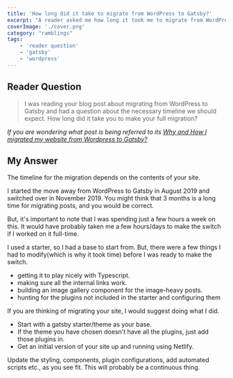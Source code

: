 ```yaml
---
title: 'How long did it take to migrate from WordPress to Gatsby?'
excerpt: "A reader asked me how long it took me to migrate from WordPress to Gatsby. Let's find out"
coverImage: './cover.png'
category: "ramblings"
tags:
    - 'reader question'
    - 'gatsby'
    - 'wordpress'
---
```


## Reader Question

> I was reading your blog post about migrating from WordPress to Gatsby and had a question about the necessary timeline we should expect. How long did it take you to make your full migration?

_If you are wondering what post is being referred to its [Why and How I migrated my website from Wordpress to Gatsby?](./migrating-from-wordpress-to-gatsby)_

## My Answer

The timeline for the migration depends on the contents of your site.

I started the move away from WordPress to Gatsby in August 2019 and switched over in November 2019. You might think that 3 months is a long time for migrating posts, and you would be correct.

But, it's important to note that I was spending just a few hours a week on this. It would have probably taken me a few hours/days to make the switch if I worked on it full-time.

I used a starter, so I had a base to start from. But, there were a few things I had to modify(which is why it took time) before I was ready to make the switch.

-   getting it to play nicely with Typescript.
-   making sure all the internal links work.
-   building an image gallery component for the image-heavy posts.
-   hunting for the plugins not included in the starter and configuring them

If you are thinking of migrating your site, I would suggest doing what I did.

-   Start with a gatsby starter/theme as your base.
-   If the theme you have chosen doesn't have all the plugins, just add those plugins in.
-   Get an initial version of your site up and running using Netlify.

Update the styling, components, plugin configurations, add automated scripts etc., as you see fit. This will probably be a continuous thing.
